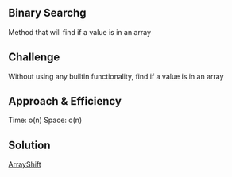 ## Binary Searchg
Method that will find if a value is in an array

## Challenge
Without using any builtin functionality, find if a value is in an array

## Approach & Efficiency
Time: o(n) Space: o(n)

## Solution
[ArrayShift](../../../../../assett/arrayshift_java.png)